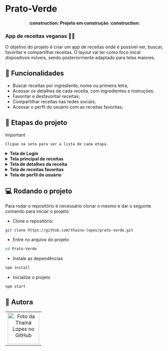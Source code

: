# Prato-Verde

<h4 align="center"> 
    :construction:  Projeto em construção  :construction:
</h4>

### App de receitas veganas :fork_and_knife::herb:

O objetivo do projeto é criar um app de receitas onde é possível ver, buscar, favoritar e compartilhar receitas. O layout vai ter como foco inical dispositivos móveis, sendo posteriormente adaptado para telas maiores.

## :hammer: Funcionalidades

- Buscar receitas por ingrediente, nome ou primeira letra;
- Acessar os detalhes de cada receita, com ingredientes e instruções;
- Favoritar e desfavoritar receitas;
- Compartilhar receitas nas redes sociais;
- Acessar o perfil do usuário com as receitas favoritas;

## :memo: Etapas do projeto
> [!IMPORTANT]
`Clique na seta para ver a lista de cada etapa.`

<details>
  <summary> <b>Tela de Login</b></summary>
  
1. [x] Desenvolver a tela de formulário com input de nome, e-mail, senha e botão de login.
2. [ ] Desenvolver a tela de maneira que o formulário só seja válido após um email válido e uma senha de mais de 6 caracteres serem preenchidos.
3. [ ] Após a submissão do formulário, salve no localStorage o nome do usuário na chave `user`.
4. [ ] Redirecionar o usuário para a tela principal de receitas após a submissão e validação com sucesso do login.

</details>
<details>
  <summary> <b>Tela principal de receitas</b> </summary>
  
1. [ ] Implementar o header de acordo com a necessidade de cada tela.
2. [ ] Implementar os botões de categoria para serem utilizados como filtro.
3. [ ] Implementar o filtro das receitas por meio da API ao clicar no filtro de categoria.
4. [ ] Implementar o filtro como um toggle, o qual se for selecionado novamente, o app deve retornar as receitas sem nenhum filtro.
5. [ ] Redirecionar o usuário para a tela de perfil ao clicar no botão de perfil.
6. [ ] Desenvolver o botão de busca que, ao ser clicado, a barra de busca deve aparecer. O mesmo serve para escondê-la.
7. [ ] Implementar 2 radio buttons na barra de busca: Ingrediente e Nome da receita.
8. [ ] Caso a busca retorne mais de uma receita, renderize as 6 primeiras encontradas, exibindo a imagem e o nome de cada uma.
9. [ ] Implementar o menu superior posicionando-o de forma fixa e contendo os ícones de menu.
10. [ ] Redirecionar a pessoa usuária para a tela correta ao clicar em cada ícone no menu.
11. [ ] Redirecionar o usuário ao clicar no card da receita, para a tela de detalhes, que deve mudar a rota e conter o id da receita na URL.
12. [ ] Realizar uma request para a API passando o id da receita que deve estar disponível nos parâmetros da URL.
   
</details>
<details>
<summary> <b>Tela de detalhes da receita</b> </summary>
  
1. [ ] Desenvolver a tela de modo que contenha a imagem da receita, o título, uma lista de ingredientes seguidos pelas quantidades, instruções de preparo e um botão de compartilhar.
2. [ ] O botão de compartilhar deve copiar a URL da tela de detalhes da receita para o clipboard.

</details>
<details>
<summary> <b>Tela de receitas favoritas</b> </summary>
  
1. [ ] Possuir a foto da receita, nome, um botão de compartilhar e um de "desfavoritar".
2. [ ] O botão de compartilhar deve copiar a URL da tela de detalhes da receita para o clipboard.
3. [ ] O botão de "desfavoritar" deve remover a receita da lista de receitas favoritas do `localStorage` e da tela.
4. [ ] Ao clicar na foto ou no nome da receita, a rota deve mudar para a tela de detalhes daquela receita.

</details>
<details>
<summary> <b>Tela de perfil do usuário</b> </summary>
  
1. [ ] Possuir o nome do usuário digitado no login.
2. [ ] Implementar 3 botões: um de "Receitas favoritas", um de "Início" e um de "Sair".
3. [ ] Ao clicar no botão de "Receitas favoritas", a rota deve mudar para a tela de receitas favoritas.
4. [ ] Ao clicar no botão de "Início", a rota deve mudar para a tela de início.
5. [ ] Ao clicar no botão de "Sair", o localStorage deve ser limpo e a rota deve mudar para a tela de login.

</details>

## :computer: Rodando o projeto
Para rodar o repositório é necessário clonar o mesmo e dar o seguinte comando para iniciar o projeto:

- Clone o repositório:
```bash
git clone https://github.com/thaina-lopes/prato-verde.git
```

- Entre no arquivo do projeto
```bash
cd Prato-Verde
```
- Instale as dependências
```bash
npm install
```

- Inicialize o projeto
```bash
npm start
```

## :green_heart: Autora

<table>
  <tr>
    <td align="center">
      <a href="https://github.com/thaina-lopes">
        <img src="https://avatars.githubusercontent.com/u/130593695?v=4" width="100px;" alt="Foto da Thainá Lopes no GitHub"/><br>
      </a>
    </td>
  </tr>
</table>
